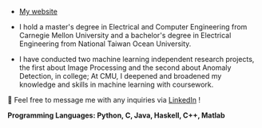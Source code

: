 * [My website](https://yijing-sie.github.io/)


*   I hold a master's degree in Electrical and Computer Engineering from 
Carnegie Mellon University and a bachelor's degree in Electrical Engineering from National Taiwan Ocean University. 

*   I have conducted two machine learning independent research projects, the first about Image Processing and the second about Anomaly Detection, in college; At CMU, I deepened and broadened my knowledge and skills in machine learning with coursework.


🔗 Feel free to message me with any inquiries via [LinkedIn](https://www.linkedin.com/in/yijing-sie/) !


 **Programming Languages: Python, C, Java, Haskell, C++, Matlab**
